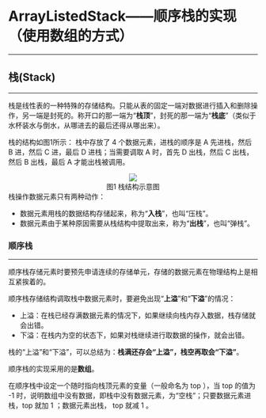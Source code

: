 # ArrayListedStack——顺序栈的实现（使用数组的方式）
---
## 栈(Stack)
---
栈是线性表的一种特殊的存储结构。只能从表的固定一端对数据进行插入和删除操作，另一端是封死的。称开口的那一端为“**栈顶**”，封死的那一端为“**栈底**”（类似于水杯装水与倒水，从哪进去的最后还得从哪出来）。

栈的结构如图1所示：
栈中存放了 4 个数据元素，进栈的顺序是 A 先进栈，然后 B 进，然后 C 进，最后 D 进栈；当需要调取 A 时，首先 D 出栈，然后 C 出栈，然后 B 出栈，最后 A 才能出栈被调用。
    <div align=center>![](https://i.imgur.com/gHA5Ghh.png)<br>图1 栈结构示意图</div>
栈操作数据元素只有两种动作：
- 数据元素用栈的数据结构存储起来，称为“**入栈**”，也叫“压栈”。
- 数据元素由于某种原因需要从栈结构中提取出来，称为“**出栈**”，也叫“弹栈”。

### 顺序栈
---
顺序栈存储元素时要预先申请连续的存储单元，存储的数据元素在物理结构上是相互紧挨着的。

顺序栈存储结构调取栈中数据元素时，要避免出现“**上溢**”和“**下溢**”的情况：
- 上溢：在栈已经存满数据元素的情况下，如果继续向栈内存入数据，栈存储就会出错。
- 下溢：在栈内为空的状态下，如果对栈继续进行取数据的操作，就会出错。

栈的“上溢”和“下溢”，可以总结为：**栈满还存会“上溢”，栈空再取会“下溢”**。

顺序栈的实现采用的是**数组**。

在顺序栈中设定一个随时指向栈顶元素的变量（一般命名为 top ），当 top 的值为 -1 时，说明数组中没有数据，即栈中没有数据元素，为“空栈”；只要数据元素进栈，top 就加 1 ；数据元素出栈， top 就减 1 。